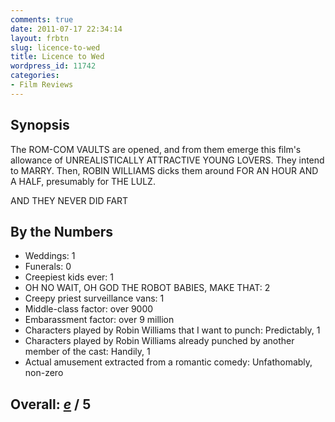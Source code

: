 ```yaml
---
comments: true
date: 2011-07-17 22:34:14
layout: frbtn
slug: licence-to-wed
title: Licence to Wed
wordpress_id: 11742
categories:
- Film Reviews
---
```


## Synopsis

The ROM-COM VAULTS are opened, and from them emerge this film's allowance of UNREALISTICALLY ATTRACTIVE YOUNG LOVERS.  They intend to MARRY.  Then, ROBIN WILLIAMS dicks them around FOR AN HOUR AND A HALF, presumably for THE LULZ.

AND THEY NEVER DID FART

## By the Numbers

  * Weddings: 1
  * Funerals: 0
  * Creepiest kids ever: 1
  * OH NO WAIT, OH GOD THE ROBOT BABIES, MAKE THAT: 2
  * Creepy priest surveillance vans: 1
  * Middle-class factor: over 9000
  * Embarassment factor: over 9 million
  * Characters played by Robin Williams that I want to punch: Predictably, 1
  * Characters played by Robin Williams already punched by another member of the cast: Handily, 1
  * Actual amusement extracted from a romantic comedy: Unfathomably, non-zero

## Overall: _[e](https://secure.wikimedia.org/wikipedia/en/wiki/E_%28mathematical_constant%29)_ / 5
